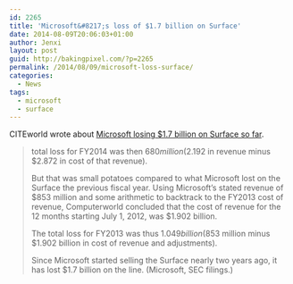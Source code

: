 ```yaml
---
id: 2265
title: 'Microsoft&#8217;s loss of $1.7 billion on Surface'
date: 2014-08-09T20:06:03+01:00
author: Jenxi
layout: post
guid: http://bakingpixel.com/?p=2265
permalink: /2014/08/09/microsoft-loss-surface/
categories:
  - News
tags:
  - microsoft
  - surface
---
```

CITEworld wrote about [Microsoft losing $1.7 billion on Surface so far](http://www.citeworld.com/article/2461707/tablets/microsoft-has-lost-about-17-billion-on-surface-so-far.html).

> total loss for FY2014 was then $680 million ($2.192 in revenue minus $2.872 in cost of that revenue).
> 
> But that was small potatoes compared to what Microsoft lost on the Surface the previous fiscal year. Using Microsoft&#8217;s stated revenue of $853 million and some arithmetic to backtrack to the FY2013 cost of revenue, Computerworld concluded that the cost of revenue for the 12 months starting July 1, 2012, was $1.902 billion.
> 
> The total loss for FY2013 was thus $1.049 billion ($853 million minus $1.902 billion in cost of revenue and adjustments).
> 
> Since Microsoft started selling the Surface nearly two years ago, it has lost $1.7 billion on the line. (Microsoft, SEC filings.)